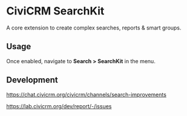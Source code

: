 # CiviCRM SearchKit

A core extension to create complex searches, reports & smart groups.

## Usage

Once enabled, navigate to **Search > SearchKit** in the menu.

## Development

https://chat.civicrm.org/civicrm/channels/search-improvements

https://lab.civicrm.org/dev/report/-/issues
